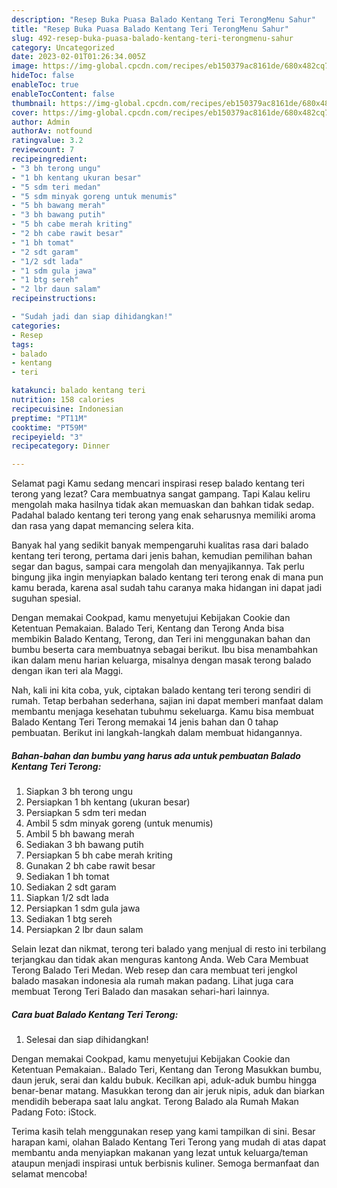 ```yaml
---
description: "Resep Buka Puasa Balado Kentang Teri TerongMenu Sahur"
title: "Resep Buka Puasa Balado Kentang Teri TerongMenu Sahur"
slug: 492-resep-buka-puasa-balado-kentang-teri-terongmenu-sahur
category: Uncategorized
date: 2023-02-01T01:26:34.005Z
image: https://img-global.cpcdn.com/recipes/eb150379ac8161de/680x482cq70/balado-kentang-teri-terong-foto-resep-utama.jpg
hideToc: false
enableToc: true
enableTocContent: false
thumbnail: https://img-global.cpcdn.com/recipes/eb150379ac8161de/680x482cq70/balado-kentang-teri-terong-foto-resep-utama.jpg
cover: https://img-global.cpcdn.com/recipes/eb150379ac8161de/680x482cq70/balado-kentang-teri-terong-foto-resep-utama.jpg
author: Admin
authorAv: notfound
ratingvalue: 3.2
reviewcount: 7
recipeingredient:
- "3 bh terong ungu"
- "1 bh kentang ukuran besar"
- "5 sdm teri medan"
- "5 sdm minyak goreng untuk menumis"
- "5 bh bawang merah"
- "3 bh bawang putih"
- "5 bh cabe merah kriting"
- "2 bh cabe rawit besar"
- "1 bh tomat"
- "2 sdt garam"
- "1/2 sdt lada"
- "1 sdm gula jawa"
- "1 btg sereh"
- "2 lbr daun salam"
recipeinstructions:

- "Sudah jadi dan siap dihidangkan!"
categories:
- Resep
tags:
- balado
- kentang
- teri

katakunci: balado kentang teri 
nutrition: 158 calories
recipecuisine: Indonesian
preptime: "PT11M"
cooktime: "PT59M"
recipeyield: "3"
recipecategory: Dinner

---
```



Selamat pagi Kamu sedang mencari inspirasi resep balado kentang teri terong yang lezat? Cara membuatnya sangat gampang. Tapi Kalau keliru mengolah maka hasilnya tidak akan memuaskan dan bahkan tidak sedap. Padahal balado kentang teri terong yang enak seharusnya memiliki aroma dan rasa yang dapat memancing selera kita.


Banyak hal yang sedikit banyak mempengaruhi kualitas rasa dari balado kentang teri terong, pertama dari jenis bahan, kemudian pemilihan bahan segar dan bagus, sampai cara mengolah dan menyajikannya. Tak perlu bingung jika ingin menyiapkan balado kentang teri terong enak di mana pun kamu berada, karena asal sudah tahu caranya maka hidangan ini dapat jadi suguhan spesial.

Dengan memakai Cookpad, kamu menyetujui Kebijakan Cookie dan Ketentuan Pemakaian. Balado Teri, Kentang dan Terong Anda bisa membikin Balado Kentang, Terong, dan Teri ini menggunakan bahan dan bumbu beserta cara membuatnya sebagai berikut. Ibu bisa menambahkan ikan dalam menu harian keluarga, misalnya dengan masak terong balado dengan ikan teri ala Maggi.


Nah, kali ini kita coba, yuk, ciptakan balado kentang teri terong sendiri di rumah. Tetap berbahan sederhana, sajian ini dapat memberi manfaat dalam membantu menjaga kesehatan tubuhmu sekeluarga. Kamu bisa membuat Balado Kentang Teri Terong memakai 14 jenis bahan dan 0 tahap pembuatan. Berikut ini langkah-langkah dalam membuat hidangannya.

<!--inarticleads1-->

##### Bahan-bahan dan bumbu yang harus ada untuk pembuatan Balado Kentang Teri Terong:

1. Siapkan 3 bh terong ungu
1. Persiapkan 1 bh kentang (ukuran besar)
1. Persiapkan 5 sdm teri medan
1. Ambil 5 sdm minyak goreng (untuk menumis)
1. Ambil 5 bh bawang merah
1. Sediakan 3 bh bawang putih
1. Persiapkan 5 bh cabe merah kriting
1. Gunakan 2 bh cabe rawit besar
1. Sediakan 1 bh tomat
1. Sediakan 2 sdt garam
1. Siapkan 1/2 sdt lada
1. Persiapkan 1 sdm gula jawa
1. Sediakan 1 btg sereh
1. Persiapkan 2 lbr daun salam


Selain lezat dan nikmat, terong teri balado yang menjual di resto ini terbilang terjangkau dan tidak akan menguras kantong Anda. Web Cara Membuat Terong Balado Teri Medan. Web resep dan cara membuat teri jengkol balado masakan indonesia ala rumah makan padang. Lihat juga cara membuat Terong Teri Balado dan masakan sehari-hari lainnya. 

<!--inarticleads2-->

##### Cara buat Balado Kentang Teri Terong:


1. Selesai dan siap dihidangkan!

Dengan memakai Cookpad, kamu menyetujui Kebijakan Cookie dan Ketentuan Pemakaian.. Balado Teri, Kentang dan Terong Masukkan bumbu, daun jeruk, serai dan kaldu bubuk. Kecilkan api, aduk-aduk bumbu hingga benar-benar matang. Masukkan terong dan air jeruk nipis, aduk dan biarkan mendidih beberapa saat lalu angkat. Terong Balado ala Rumah Makan Padang Foto: iStock. 

Terima kasih telah menggunakan resep yang kami tampilkan di sini. Besar harapan kami, olahan Balado Kentang Teri Terong yang mudah di atas dapat membantu anda menyiapkan makanan yang lezat untuk keluarga/teman ataupun menjadi inspirasi untuk berbisnis kuliner. Semoga bermanfaat dan selamat mencoba!
